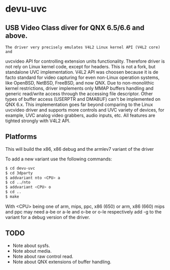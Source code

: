 # devu-uvc
## USB Video Class diver for QNX 6.5/6.6 and above.

    The driver very precisely emulates V4L2 Linux kernel API (V4L2 core) and
uvcvideo API for controlling extension units functionality. Therefore driver
is not rely on Linux kernel code, except for headers. This is not a fork, but
standalone UVC implementation. V4L2 API was choosen because it is de facto
standard for video capturing for even non-Linux operation systems, like
OpenBSD, NetBSD, FreeBSD, and now QNX.
    Due to non-monolithic kernel restrictions, driver implements only MMAP
buffers handling and generic read/write access through the accessing file
descriptor. Other types of buffer access (USERPTR and DMABUF) can't be
implemented on QNX 6.x.
    This implementation goes far beyond comparing to the Linux uvcvideo driver
and supports more controls and UVC variety of devices, for example, UVC analog
video grabbers, audio inputs, etc. All features are tighted strongly with V4L2
API.

## Platforms
This will build the x86, x86 debug and the armlev7 variant of the driver

To add a new variant use the following commands:
```bash
$ cd devu-uvc
$ cd 3dparty
$ addvariant nto <CPU> a
$ cd ../nto
$ addvariant <CPU> o
$ cd ..
$ make
```
With &lt;CPU&gt; being one of arm, mips, ppc, x86 (650) or arm, x86 (660)
mips and ppc may need a-be or a-le and o-be or o-le respectively
add -g to the variant for a debug version of the driver.

## TODO
* Note about sysfs.
* Note about media.
* Note about raw control read.
* Note about QNX extensions of buffer handling.
